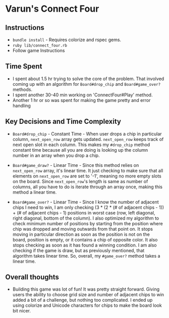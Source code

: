 # Varun's Connect Four

## Instructions
- `bundle install` - Requires colorize and rspec gems.
- `ruby lib/connect_four.rb`
- Follow game Instructions

## Time Spent
- I spent about 1.5 hr trying to solve the core of the problem. That involved coming up with an algorithm for `Board#drop_chip` and `Board#game_over?` methods.
- I spent another 30-40 min working on 'ConnectFour#Play' method.
- Another 1 hr or so was spent for making the game pretty and error handling

## Key Decisions and Time Complexity
- `Board#drop_chip` - Constant Time - When user drops a chip in particular column, `next_open_row` array gets updated. `next_open_row` keeps track of next open slot in each column. This makes my `#drop_chip` method constant time because all you are doing is looking up the column number in an array when you drop a chip.

- `Board#game_draw?` - Linear Time - Since this method relies on `next_open_row` array, it's linear time. It just checking to make sure that all elements on `next_open_row` are set to '-1', meaning no more empty slots on the board. Since `next_open_row`'s length is same as number of columns, all you have to do is iterate through an array once, making this method a linear time.

- `Board#game_over?` - Linear Time - Since I know the number of adjacent chips I need to win, I am only checking (3 * (2 * (# of adjacent chips - 1)) + (# of adjacent chips - 1) positions in worst case (row, left diagonal, right diagonal, bottom of the column). I also optimized my algorithm to check minimum number of positions by starting from the position where chip was dropped and moving outwards from that point on. It stops moving in particular direction as soon as the position is not on the board, position is empty, or it contains a chip of opposite color. It also stops checking as soon as it has found a winning condition. I am also checking if the game is draw, but as previously mentioned, that algorithm takes linear time. So, overall, my `#game_over?` method takes a linear time.

## Overall thoughts
- Building this game was lot of fun! It was pretty straight forward. Giving users the ability to choose grid size and number of adjacent chips to win added a bit of a challenge, but nothing too complicated. I ended up using colorize and Unicode characters for chips to make the board look bit nicer. 
